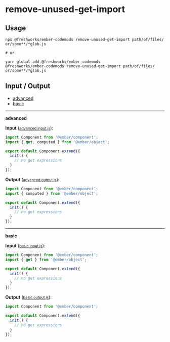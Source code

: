 # remove-unused-get-import


## Usage

```
npx @freshworks/ember-codemods remove-unused-get-import path/of/files/ or/some**/*glob.js

# or

yarn global add @freshworks/ember-codemods
@freshworks/ember-codemods remove-unused-get-import path/of/files/ or/some**/*glob.js
```

## Input / Output

<!--FIXTURES_TOC_START-->
* [advanced](#advanced)
* [basic](#basic)
<!--FIXTURES_TOC_END-->

<!--FIXTURES_CONTENT_START-->
---
<a id="advanced">**advanced**</a>

**Input** (<small>[advanced.input.js](transforms/remove-unused-get-import/__testfixtures__/advanced.input.js)</small>):
```js
import Component from '@ember/component';
import { get, computed } from '@ember/object';

export default Component.extend({
  init() {
    // no get expressions
  }
});

```

**Output** (<small>[advanced.output.js](transforms/remove-unused-get-import/__testfixtures__/advanced.output.js)</small>):
```js
import Component from '@ember/component';
import { computed } from '@ember/object';

export default Component.extend({
  init() {
    // no get expressions
  }
});

```
---
<a id="basic">**basic**</a>

**Input** (<small>[basic.input.js](transforms/remove-unused-get-import/__testfixtures__/basic.input.js)</small>):
```js
import Component from '@ember/component';
import { get } from '@ember/object';

export default Component.extend({
  init() {
    // no get expressions
  }
});

```

**Output** (<small>[basic.output.js](transforms/remove-unused-get-import/__testfixtures__/basic.output.js)</small>):
```js
import Component from '@ember/component';

export default Component.extend({
  init() {
    // no get expressions
  }
});

```
<!--FIXTURES_CONTENT_END-->